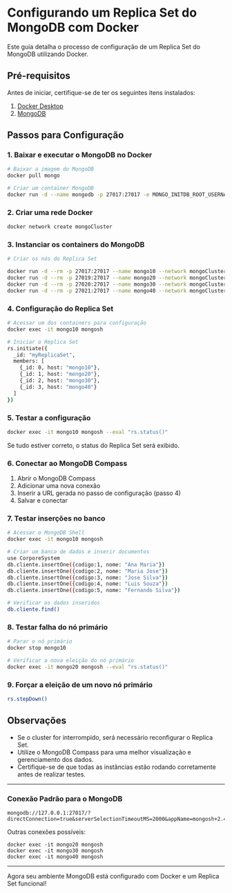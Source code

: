 # Configurando um Replica Set do MongoDB com Docker

Este guia detalha o processo de configuração de um Replica Set do MongoDB utilizando Docker.

## Pré-requisitos
Antes de iniciar, certifique-se de ter os seguintes itens instalados:

1. [Docker Desktop](https://www.docker.com/products/docker-desktop/)
2. [MongoDB](https://www.mongodb.com/try/download/community)

## Passos para Configuração

### 1. Baixar e executar o MongoDB no Docker

```sh
# Baixar a imagem do MongoDB
docker pull mongo

# Criar um container MongoDB
docker run -d --name mongodb -p 27017:27017 -e MONGO_INITDB_ROOT_USERNAME=admin -e MONGO_INITDB_ROOT_PASSWORD=admin mongo
```

### 2. Criar uma rede Docker

```sh
docker network create mongoCluster
```

### 3. Instanciar os containers do MongoDB

```sh
# Criar os nós do Replica Set

docker run -d --rm -p 27017:27017 --name mongo10 --network mongoCluster mongodb/mongodb-community-server:latest --replSet myReplicaSet --bind_ip localhost,mongo10
docker run -d --rm -p 27019:27017 --name mongo20 --network mongoCluster mongodb/mongodb-community-server:latest --replSet myReplicaSet --bind_ip localhost,mongo20
docker run -d --rm -p 27020:27017 --name mongo30 --network mongoCluster mongodb/mongodb-community-server:latest --replSet myReplicaSet --bind_ip localhost,mongo30
docker run -d --rm -p 27021:27017 --name mongo40 --network mongoCluster mongodb/mongodb-community-server:latest --replSet myReplicaSet --bind_ip localhost,mongo40
```

### 4. Configuração do Replica Set

```sh
# Acessar um dos containers para configuração
docker exec -it mongo10 mongosh

# Iniciar o Replica Set
rs.initiate({
  _id: "myReplicaSet",
  members: [
    {_id: 0, host: "mongo10"},
    {_id: 1, host: "mongo20"},
    {_id: 2, host: "mongo30"},
    {_id: 3, host: "mongo40"}
  ]
})
```

### 5. Testar a configuração

```sh
docker exec -it mongo10 mongosh --eval "rs.status()"
```

Se tudo estiver correto, o status do Replica Set será exibido.

### 6. Conectar ao MongoDB Compass

1. Abrir o MongoDB Compass
2. Adicionar uma nova conexão
3. Inserir a URL gerada no passo de configuração (passo 4)
4. Salvar e conectar

### 7. Testar inserções no banco

```sh
# Acessar o MongoDB Shell
docker exec -it mongo10 mongosh

# Criar um banco de dados e inserir documentos
use CorporeSystem
db.cliente.insertOne({codigo:1, nome: "Ana Maria"})
db.cliente.insertOne({codigo:2, nome: "Maria Jose"})
db.cliente.insertOne({codigo:3, nome: "Jose Silva"})
db.cliente.insertOne({codigo:4, nome: "Luis Souza"})
db.cliente.insertOne({codigo:5, nome: "Fernando Silva"})

# Verificar os dados inseridos
db.cliente.find()
```

### 8. Testar falha do nó primário

```sh
# Parar o nó primário
docker stop mongo10

# Verificar a nova eleição do nó primário
docker exec -it mongo20 mongosh --eval "rs.status()"
```


### 9. Forçar a eleição de um novo nó primário

```sh
rs.stepDown()
```


## Observações

- Se o cluster for interrompido, será necessário reconfigurar o Replica Set.
- Utilize o MongoDB Compass para uma melhor visualização e gerenciamento dos dados.
- Certifique-se de que todas as instâncias estão rodando corretamente antes de realizar testes.

---

### Conexão Padrão para o MongoDB

```
mongodb://127.0.0.1:27017/?directConnection=true&serverSelectionTimeoutMS=2000&appName=mongosh+2.4.2
```

Outras conexões possíveis:

```
docker exec -it mongo20 mongosh
docker exec -it mongo30 mongosh
docker exec -it mongo40 mongosh
```

---

Agora seu ambiente MongoDB está configurado com Docker e um Replica Set funcional!

